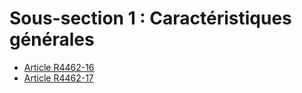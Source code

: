 # Sous-section 1 : Caractéristiques générales

* [Article R4462-16](./LEGIARTI000028140617.md)
* [Article R4462-17](./LEGIARTI000028140633.md)
